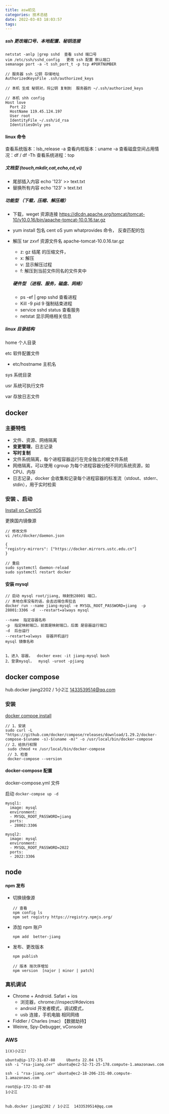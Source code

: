 ```yaml
---
title: asw初见
categories: 技术总结
date: 2022-03-03 18:03:57
tags:
---
```


##### ssh 更改端口号、本地配置、秘钥连接

```
netstat -anlp |grep sshd  查看 sshd 端口号
vim /etc/ssh/sshd_config   更改 ssh 配置 默认端口
semanage port -a -t ssh_port_t -p tcp #PORTNUMBER

// 服务器 ssh 公钥 存储地址
AuthorizedKeysFile .ssh/authorized_keys

// 本机 生成 秘钥对，将公钥 复制到  服务器的 ~/.ssh/authorized_keys

// 本机 shh config
Host love
  Port 22
  HostName 119.45.124.197
  User root
  IdentityFile ~/.ssh/id_rsa
  IdentitiesOnly yes
```

#### linux 命令

查看系统版本：lsb_release -a
查看内核版本：uname -a
查看磁盘空间占用情况：df / df -Th
查看系统进程：top

##### 文档型 (touch,mkdir,cat,echo,cd,vi)

- 尾部插入内容 echo '123' >> text.txt
- 替换所有内容 echo '123' > text.txt

##### 功能型 （下载，压缩、解压缩）

- 下载，weget 资源连接 https://dlcdn.apache.org/tomcat/tomcat-10/v10.0.16/bin/apache-tomcat-10.0.16.tar.gz

- yum install 包名 cent oS yum whatprovides 命令， 反查匹配的包

- 解压 tar zxvf 资源文件名 apache-tomcat-10.0.16.tar.gz

  - z: gz 结尾 的压缩文件，
  - x: 解压
  - v: 显示解压过程
  - f: 解压到当前文件同名的文件夹中

  ##### 硬件型 （进程、服务，磁盘、网络）

  - ps -ef | grep sshd 查看进程
  - Kill -9 pid 9 强制结束进程
  - service sshd status 查看服务
  - netstat 显示网络相关信息

##### linux 目录结构

home 个人目录

etc 软件配置文件

- etc/hostname 主机名

sys 系统目录

usr 系统可执行文件

var 存放日志文件

## docker

### 主要特性

- 文件、资源、网络隔离
- **变更管理**，日志记录
- **写时复制**
- 文件系统隔离，每个进程容器运行在完全独立的根文件系统
- 网络隔离，可以使用 cgroup 为每个进程容器分配不同的系统资源，如 CPU、内存
- 日志记录，docker 会收集和记录每个进程容器的标准流（stdout、stderr、stdin），用于实时检索

### 安装 、启动

[Install on CentOS](https://docs.docker.com/engine/install/centos/)

更换国内镜像源

```
// 修改文件
vi /etc/docker/daemon.json

{
"registry-mirrors": ["https://docker.mirrors.ustc.edu.cn"]
}

// 重启
sudo systemctl daemon-reload
sudo systemctl restart docker
```

#### 安装 mysql

```
// 启动 mysql root/jiang, 映射到28001 端口，
// 本地仓库没有的话，会去远端仓库拉去
docker run --name jiang-mysql -e MYSQL_ROOT_PASSWORD=jiang  -p 28001:3306 -d  --restart=always mysql

--name  指定容器名称
-p  指定映射端口，前面是映射端口，后面 是容器运行端口
-d  后台运行
--restart=always  容器开机运行
mysql 镜像名称


1、进入 容器，  docker exec -it jiang-mysql bash
2、登录mysql，  mysql -uroot -pjiang

```

## docker compose

hub.docker jiang2202 / 1小2江  1433539514@qq.com

### 安装

[docker compoe install](https://docs.docker.com/compose/install/)

```
// 1、安装
sudo curl -L "https://github.com/docker/compose/releases/download/1.29.2/docker-compose-$(uname -s)-$(uname -m)" -o /usr/local/bin/docker-compose
// 2、给执行权限
 sudo chmod +x /usr/local/bin/docker-compose
 // 3、检查
 docker-compose --version
```

#### docker-compose 配置

docker-compose.yml 文件

启动 `docker-compse up -d`

```
mysql1:
  image: mysql
  environment:
  - MYSQL_ROOT_PASSWORD=jiang
  ports:
  - 28002:3306

mysql2:
  image: mysql
  environment:
  - MYSQL_ROOT_PASSWORD=2022
  ports:
  - 2022:3306
```

## node

#### npm 发布

- 切换镜像源

  ```
  // 查看
  npm config ls
  npm set registry https://registry.npmjs.org/
  ```

- 添加 npm 账户

  ```
  npm add  better-jiang
  ```

- 发布、更改版本

  ```
  npm publish
  
  // 版本 按次序增加
  npm version  [najor | minor | patch]
  ```

### 真机调试

- Chrome + Android. Safari + ios
  - 浏览器，chrome://inspect/#devices
  - android 开发者模式，调试模式，
  - usb 连接，手机电脑 相同网络
- Fiddler / Charles (mac) 【数据劫持】
- Weinre, Spy-Debugger, vConsole


### AWS
```
1(X)小2江!

ubuntu@ip-172-31-87-88     Ubuntu 22.04 LTS
ssh -i "rsa-jiang.cer" ubuntu@ec2-52-71-25-178.compute-1.amazonaws.com

ssh -i "rsa-jiang.cer" ubuntu@ec2-18-206-231-80.compute-1.amazonaws.com

root@ip-172-31-87-88  
1小2江


hub.docker jiang2202 / 1小2江  1433539514@qq.com
```


